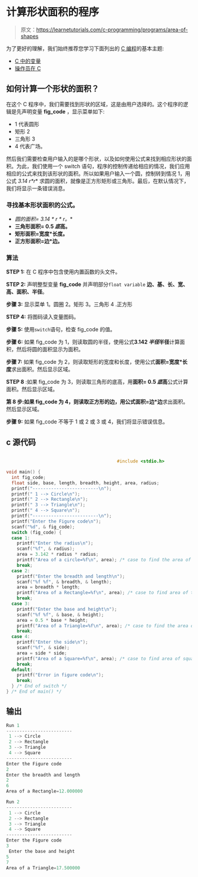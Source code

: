 # 计算形状面积的程序

> 原文：<https://learnetutorials.com/c-programming/programs/area-of-shapes>

为了更好的理解，我们始终推荐您学习下面列出的 [C 编程](../ "C programming")的基本主题:

*   [C 中的变量](../../c-programming/variables)
*   [操作员在 C](../../c-programming/operators)

## 如何计算一个形状的面积？

在这个 C 程序中，我们需要找到形状的区域，这是由用户选择的。这个程序的逻辑是先声明变量 **fig_code** ，显示菜单如下:

*   1 代表圆形
*   矩形 2
*   三角形 3
*   4 代表广场。

然后我们需要检查用户输入的是哪个形状，以及如何使用公式来找到相应形状的面积。为此，我们使用一个 switch 语句，程序的控制传递给相应的情况，我们应用相应的公式来找到该形状的面积。所以如果用户输入一个圆，控制转到情况 1，用公式 **3.14* r*r** 求圆的面积，就像是正方形矩形或三角形。最后，在默认情况下，我们将显示一条错误消息。

### 寻找基本形状面积的公式。

*   **圆的面积= 3.14 * r * r*。**
*   **三角形面积= 0.5 *底*高。**
*   **矩形面积=宽度*长度。**
*   **正方形面积=边*边。**

### 算法

**STEP 1:** 在 C 程序中包含使用内置函数的头文件。

**STEP 2:** 声明整型变量 **fig_code** 并声明部分`float variable` **边、基、长、宽、高、面积、半径**。

**步骤 3:** 显示菜单 1。圆圈 2。矩形 3。三角形 4 .正方形

**STEP 4:** 将图码读入变量图码。

**步骤 5:** 使用`switch`语句，检查 fig_code 的值。

**步骤 6:** 如果 fig_code 为 1，则读取圆的半径，使用公式**3.142 *半径*半径**计算面积，然后将圆的面积显示为面积。

**步骤 7:** 如果 fig_code 为 2，则读取矩形的宽度和长度，使用公式**面积=宽度*长度**求出面积。然后显示区域。

**STEP 8** :如果 fig_code 为 3，则读取三角形的底高，用**面积= 0.5 *底*高**公式计算面积。然后显示区域。

**第 8 步:**如果 fig_code 为 4，则读取正方形的边，用公式**面积=边*边**求出面积。然后显示区域。

**步骤 9:** 如果 fig_code 不等于 1 或 2 或 3 或 4，我们将显示错误信息。

## c 源代码

```c

                                          #include <stdio.h>

void main() {
  int fig_code;
  float side, base, length, breadth, height, area, radius;
  printf("-------------------------\n");
  printf(" 1 --> Circle\n");
  printf(" 2 --> Rectangle\n");
  printf(" 3 --> Triangle\n");
  printf(" 4 --> Square\n");
  printf("-------------------------\n");
  printf("Enter the Figure code\n");
  scanf("%d", & fig_code);
  switch (fig_code) {
  case 1:
    printf("Enter the radius\n");
    scanf("%f", & radius);
    area = 3.142 * radius * radius;
    printf("Area of a circle=%f\n", area); /* case to find the area of circle */
    break;
  case 2:
    printf("Enter the breadth and length\n");
    scanf("%f %f", & breadth, & length);
    area = breadth * length;
    printf("Area of a Rectangle=%f\n", area); /* case to find area of the rectangle */
    break;
  case 3:
    printf("Enter the base and height\n");
    scanf("%f %f", & base, & height);
    area = 0.5 * base * height;
    printf("Area of a Triangle=%f\n", area); /* case to find the area of the triangle  */
    break;
  case 4:
    printf("Enter the side\n");
    scanf("%f", & side);
    area = side * side;
    printf("Area of a Square=%f\n", area); /* case to find area of square */
    break;
  default:
    printf("Error in figure code\n");
    break;
  } /* End of switch */
} /* End of main() */

```

## 输出

```c
Run 1
-------------------------
 1 --> Circle
 2 --> Rectangle
 3 --> Triangle
 4 --> Square
-------------------------
Enter the Figure code
2
Enter the breadth and length
2
6
Area of a Rectangle=12.000000

Run 2
-------------------------
 1 --> Circle
 2 --> Rectangle
 3 --> Triangle
 4 --> Square
-------------------------
Enter the Figure code
3
 Enter the base and height
5
7
Area of a Triangle=17.500000 
```